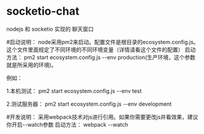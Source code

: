 # socketio-chat
nodejs 和 socketio 实现的 聊天窗口


#启动说明：
node采用pm2来启动。配置文件是根目录的ecosystem.config.js。这个文件里面规定了不同环境的不同环境变量（详情请看这个文件的配置）
启动方法：
pm2 start ecosystem.config.js --env production(生产环境，这个参数就是所采用的环境)。

例如：

1.本机测试：
pm2 start ecosystem.config.js --env test

2.测试服务器：
pm2 start ecosystem.config.js --env development

#开发说明：
采用webpack技术对js进行引用。如果你需要更改js并看效果，建议你开启--watch参数
启动方法：
webpack --watch
